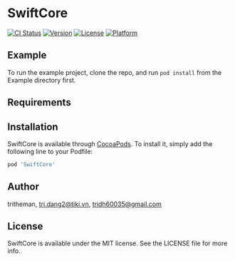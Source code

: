 # SwiftCore

[![CI Status](https://img.shields.io/travis/tritheman/SwiftCore.svg?style=flat)](https://travis-ci.org/tritheman/SwiftCore)
[![Version](https://img.shields.io/cocoapods/v/SwiftCore.svg?style=flat)](https://cocoapods.org/pods/SwiftCore)
[![License](https://img.shields.io/cocoapods/l/SwiftCore.svg?style=flat)](https://cocoapods.org/pods/SwiftCore)
[![Platform](https://img.shields.io/cocoapods/p/SwiftCore.svg?style=flat)](https://cocoapods.org/pods/SwiftCore)

## Example

To run the example project, clone the repo, and run `pod install` from the Example directory first.

## Requirements

## Installation

SwiftCore is available through [CocoaPods](https://cocoapods.org). To install
it, simply add the following line to your Podfile:

```ruby
pod 'SwiftCore'
```

## Author

tritheman, tri.dang2@tiki.vn, tridh60035@gmail.com

## License

SwiftCore is available under the MIT license. See the LICENSE file for more info.
